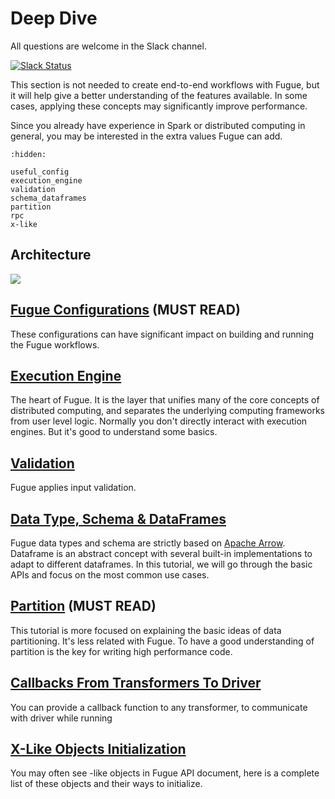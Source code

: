 # Deep Dive

All questions are welcome in the Slack channel.

[![Slack Status](https://img.shields.io/badge/slack-join_chat-white.svg?logo=slack&style=social)](http://slack.fugue.ai)

This section is not needed to create end-to-end workflows with Fugue, but it will help give a better understanding of the features available. In some cases, applying these concepts may significantly improve performance.

Since you already have experience in Spark or distributed computing in general, you may be interested in the extra values Fugue can add. 

```{toctree}
:hidden:

useful_config
execution_engine
validation
schema_dataframes
partition
rpc
x-like
```

## Architecture

![](../../images/architecture.svg)

## [Fugue Configurations](useful_config.ipynb) (MUST READ)
These configurations can have significant impact on building and running the Fugue workflows.

## [Execution Engine](execution_engine.ipynb)
The heart of Fugue. It is the layer that unifies many of the core concepts of distributed computing, and separates the underlying computing frameworks from user level logic. Normally you don't directly interact with execution engines. But it's good to understand some basics.

## [Validation](validation.ipynb)
Fugue applies input validation.

## [Data Type, Schema & DataFrames](schema_dataframes.ipynb)
Fugue data types and schema are strictly based on [Apache Arrow](https://arrow.apache.org/docs/index.html). Dataframe is an abstract concept with several built-in implementations to adapt to different dataframes. In this tutorial, we will go through the basic APIs and focus on the most common use cases.

## [Partition](partition.ipynb) (MUST READ)
This tutorial is more focused on explaining the basic ideas of data partitioning. It's less related with Fugue. To have a good understanding of partition is the key for writing high performance code.

## [Callbacks From Transformers To Driver](rpc.ipynb)
You can provide a callback function to any transformer, to communicate with driver while running

## [X-Like Objects Initialization](x-like.ipynb)
You may often see -like objects in Fugue API document, here is a complete list of these objects and their ways to initialize.